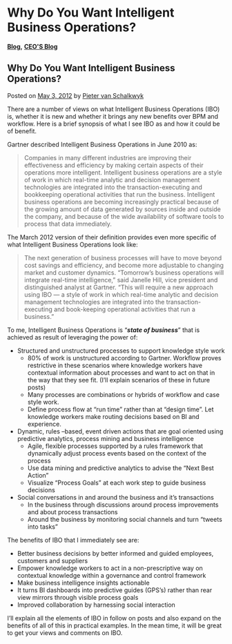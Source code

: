 # Why Do You Want Intelligent Business Operations?

[**Blog**](https://xmpro.com/category/blog/)**,** [**CEO'S Blog**](https://xmpro.com/category/blog/pieter-blog/)

## Why Do You Want Intelligent Business Operations?

Posted on [May 3, 2012](https://xmpro.com/why-intelligent-business-operations/) by [Pieter van Schalkwyk](https://xmpro.com/author/pietervs/)

There are a number of views on what Intelligent Business Operations (IBO) is, whether it is new and whether it brings any new benefits over BPM and workflow.  Here is a brief synopsis of what I see IBO as and how it could be of benefit.

Gartner described Intelligent Business Operations in June 2010 as:

> Companies in many different industries are improving their effectiveness and efficiency by making certain aspects of their operations more intelligent. Intelligent business operations are a style of work in which real-time analytic and decision management technologies are integrated into the transaction-executing and bookkeeping operational activities that run the business. Intelligent business operations are becoming increasingly practical because of the growing amount of data generated by sources inside and outside the company, and because of the wide availability of software tools to process that data immediately.

The March 2012 version of their definition provides even more specific of what Intelligent Business Operations look like:

> The next generation of business processes will have to move beyond cost savings and efficiency, and become more adjustable to changing market and customer dynamics. “Tomorrow’s business operations will integrate real-time intelligence,” said Janelle Hill, vice president and distinguished analyst at Gartner. “This will require a new approach using IBO — a style of work in which real-time analytic and decision management technologies are integrated into the transaction-executing and book-keeping operational activities that run a business.”

To me, Intelligent Business Operations is “_**state of business**_” that is achieved as result of leveraging the power of:

* Structured and unstructured processes to support knowledge style work
  * 80% of work is unstructured according to Gartner. Workflow proves restrictive in these scenarios where knowledge workers have contextual information about processes and want to act on that in the way that they see fit. (I’ll explain scenarios of these in future posts)
  * Many processes are combinations or hybrids of workflow and case style work.
  * Define process flow at “run time” rather than at “design time”. Let knowledge workers make routing decisions based on BI and experience.
* Dynamic, rules –based, event driven actions that are goal oriented using predictive analytics, process mining and business intelligence
  * Agile, flexible processes supported by a rules framework that dynamically adjust process events based on the context of the process
  * Use data mining and predictive analytics to advise the “Next Best Action”
  * Visualize “Process Goals” at each work step to guide business decisions
* Social conversations in and around the business and it’s transactions
  * In the business through discussions around process improvements and about process transactions
  * Around the business by monitoring social channels and turn “tweets into tasks”

The benefits of IBO that I immediately see are:

* Better business decisions by better informed and guided employees, customers and suppliers
* Empower knowledge workers to act in a non-prescriptive way on contextual knowledge within a governance and control framework
* Make business intelligence insights actionable
* It turns BI dashboards into predictive guides (GPS’s) rather than rear view mirrors through visible process goals
* Improved collaboration  by harnessing social interaction

I’ll explain all the elements of IBO in follow on posts and also expand on the benefits of all of this in practical examples. In the mean time, it will be great to get your views and comments on IBO.

